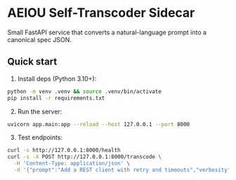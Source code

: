 # AEIOU Self-Transcoder Sidecar

Small FastAPI service that converts a natural-language prompt into a canonical spec JSON.

## Quick start

1) Install deps (Python 3.10+):

```bash
python -m venv .venv && source .venv/bin/activate
pip install -r requirements.txt
```

2) Run the server:

```bash
uvicorn app.main:app --reload --host 127.0.0.1 --port 8000
```

3) Test endpoints:

```bash
curl -s http://127.0.0.1:8000/health
curl -s -X POST http://127.0.0.1:8000/transcode \
  -H 'Content-Type: application/json' \
  -d '{"prompt":"Add a REST client with retry and timeouts","verbosity":"normal"}' | jq .
```


